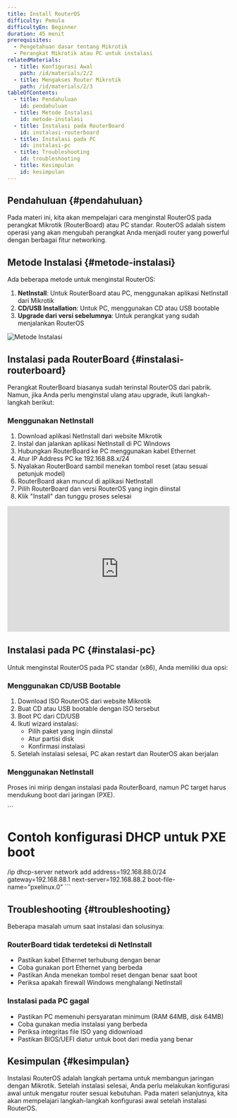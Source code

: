 ```yaml
---
title: Install RouterOS
difficulty: Pemula
difficultyEn: Beginner
duration: 45 menit
prerequisites:
  - Pengetahuan dasar tentang Mikrotik
  - Perangkat Mikrotik atau PC untuk instalasi
relatedMaterials:
  - title: Konfigurasi Awal
    path: /id/materials/2/2
  - title: Mengakses Router Mikrotik
    path: /id/materials/2/3
tableOfContents:
  - title: Pendahuluan
    id: pendahuluan
  - title: Metode Instalasi
    id: metode-instalasi
  - title: Instalasi pada RouterBoard
    id: instalasi-routerboard
  - title: Instalasi pada PC
    id: instalasi-pc
  - title: Troubleshooting
    id: troubleshooting
  - title: Kesimpulan
    id: kesimpulan
---
```


## Pendahuluan {#pendahuluan}

Pada materi ini, kita akan mempelajari cara menginstal RouterOS pada perangkat Mikrotik (RouterBoard) atau PC standar. RouterOS adalah sistem operasi yang akan mengubah perangkat Anda menjadi router yang powerful dengan berbagai fitur networking.

## Metode Instalasi {#metode-instalasi}

Ada beberapa metode untuk menginstal RouterOS:

1. **NetInstall**: Untuk RouterBoard atau PC, menggunakan aplikasi NetInstall dari Mikrotik
2. **CD/USB Installation**: Untuk PC, menggunakan CD atau USB bootable
3. **Upgrade dari versi sebelumnya**: Untuk perangkat yang sudah menjalankan RouterOS

![Metode Instalasi](/placeholder.svg?height=300&width=500)

## Instalasi pada RouterBoard {#instalasi-routerboard}

Perangkat RouterBoard biasanya sudah terinstal RouterOS dari pabrik. Namun, jika Anda perlu menginstal ulang atau upgrade, ikuti langkah-langkah berikut:

### Menggunakan NetInstall

1. Download aplikasi NetInstall dari website Mikrotik
2. Instal dan jalankan aplikasi NetInstall di PC Windows
3. Hubungkan RouterBoard ke PC menggunakan kabel Ethernet
4. Atur IP Address PC ke 192.168.88.x/24
5. Nyalakan RouterBoard sambil menekan tombol reset (atau sesuai petunjuk model)
6. RouterBoard akan muncul di aplikasi NetInstall
7. Pilih RouterBoard dan versi RouterOS yang ingin diinstal
8. Klik "Install" dan tunggu proses selesai

<div style="position: relative; padding-bottom: 56.25%; height: 0;">
  <iframe src="https://www.youtube.com/embed/dQw4w9WgXcQ" frameborder="0" allow="accelerometer; autoplay; clipboard-write; encrypted-media; gyroscope; picture-in-picture" allowfullscreen style="position: absolute; top: 0; left: 0; width: 100%; height: 100%;"></iframe>
</div>

## Instalasi pada PC {#instalasi-pc}

Untuk menginstal RouterOS pada PC standar (x86), Anda memiliki dua opsi:

### Menggunakan CD/USB Bootable

1. Download ISO RouterOS dari website Mikrotik
2. Buat CD atau USB bootable dengan ISO tersebut
3. Boot PC dari CD/USB
4. Ikuti wizard instalasi:
   - Pilih paket yang ingin diinstal
   - Atur partisi disk
   - Konfirmasi instalasi
5. Setelah instalasi selesai, PC akan restart dan RouterOS akan berjalan

### Menggunakan NetInstall

Proses ini mirip dengan instalasi pada RouterBoard, namun PC target harus mendukung boot dari jaringan (PXE).

\`\`\`
# Contoh konfigurasi DHCP untuk PXE boot
/ip dhcp-server network add address=192.168.88.0/24 gateway=192.168.88.1 next-server=192.168.88.2 boot-file-name="pxelinux.0"
\`\`\`

## Troubleshooting {#troubleshooting}

Beberapa masalah umum saat instalasi dan solusinya:

### RouterBoard tidak terdeteksi di NetInstall

- Pastikan kabel Ethernet terhubung dengan benar
- Coba gunakan port Ethernet yang berbeda
- Pastikan Anda menekan tombol reset dengan benar saat boot
- Periksa apakah firewall Windows menghalangi NetInstall

### Instalasi pada PC gagal

- Pastikan PC memenuhi persyaratan minimum (RAM 64MB, disk 64MB)
- Coba gunakan media instalasi yang berbeda
- Periksa integritas file ISO yang didownload
- Pastikan BIOS/UEFI diatur untuk boot dari media yang benar

## Kesimpulan {#kesimpulan}

Instalasi RouterOS adalah langkah pertama untuk membangun jaringan dengan Mikrotik. Setelah instalasi selesai, Anda perlu melakukan konfigurasi awal untuk mengatur router sesuai kebutuhan. Pada materi selanjutnya, kita akan mempelajari langkah-langkah konfigurasi awal setelah instalasi RouterOS.
